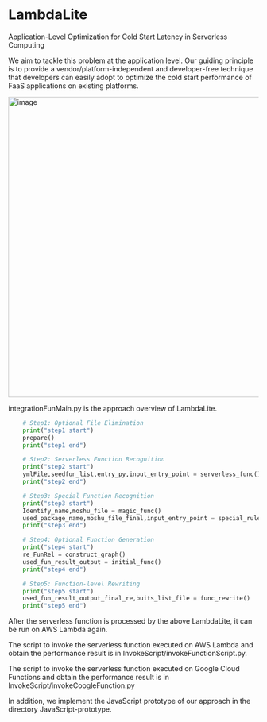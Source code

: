 # LambdaLite
Application-Level Optimization for Cold Start Latency in Serverless Computing

We aim to tackle this problem at the application level. Our guiding principle is to provide a vendor/platform-independent and developer-free technique that developers can easily adopt to optimize the cold start performance of FaaS applications on existing platforms. 

<img width="605" alt="image" src="https://user-images.githubusercontent.com/79156929/190913660-04f93abb-980b-4e15-93b2-733c636d9ae4.png">

integrationFunMain.py is the approach overview of LambdaLite.



```Python
    # Step1: Optional File Elimination
    print("step1 start")
    prepare()
    print("step1 end")

    # Step2: Serverless Function Recognition
    print("step2 start")
    ymlFile,seedfun_list,entry_py,input_entry_point = serverless_func()
    print("step2 end")

    # Step3: Special Function Recognition
    print("step3 start")
    Identify_name,moshu_file = magic_func()
    used_package_name,moshu_file_final,input_entry_point = special_rule()
    print("step3 end")

    # Step4: Optional Function Generation 
    print("step4 start")
    re_FunRel = construct_graph()
    used_fun_result_output = initial_func()
    print("step4 end")

    # Step5: Function-level Rewriting
    print("step5 start")
    used_fun_result_output_final_re,buits_list_file = func_rewrite()
    print("step5 end")
```

After the serverless function is processed by the above LambdaLite, it can be run on AWS Lambda again.

The script to invoke the serverless function executed on AWS Lambda and obtain the performance result is in InvokeScript/invokeFunctionScript.py.

The script to invoke the serverless function executed on Google Cloud Functions and obtain the performance result is in InvokeScript/invokeCoogleFunction.py

In addition, we implement the JavaScript prototype of our approach in the directory JavaScript-prototype.

